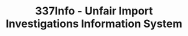 ---
layout: default
bigquery: https://console.cloud.google.com/bigquery?p=patents-public-data&d=usitc_investigations&page=dataset&project=sheets-management-319211
citation: US International Trade Commission 337Info Unfair Import Investigations Information
  System
contributors: US International Trade Comission
cost: None
description: US International Trade Commission 337Info Unfair Import Investigations
  Information System contains data on investigations done under Section 337. Section
  337 declares the infringement of certain statutory intellectual property rights
  and other forms of unfair competition in import trade to be unlawful practices.
  Most Section 337 investigations involve allegations of patent or registered trademark
  infringement.
documentation: FAQ and tutorial available on the site
last_edit: Mon, 04 Apr 2022 19:10:40 GMT
location: https://pubapps2.usitc.gov/337external/
maintained_by: US International Trade Comission
schema_fields: '[''issueDateOtherNonFinal'', ''targetDate'', ''teoIdDueDate'', ''lastUpdated'',
  ''startDateMarkmanHearing'', ''teoProceedingInvolved'', ''markmanHearing'', ''currentActiveALJ'',
  ''title'', ''dateComplaintFiled'', ''reportingRequirements'', ''invUnfairAct'',
  ''scheduledStartDateEvidHear'', ''dateCreated'', ''investigationTermDate'', ''aljAssigned'',
  ''ouiiParticipation'', ''cafcAppeals'', ''ouiiAttorney'', ''docketNo'', ''copyrightNumbers'',
  ''htsNumbers'', ''gcAttorney'', ''patentNumbers'', ''id'', ''finalIdOnViolationIssue'',
  ''teoIdIssueDate'', ''dateOfPublicationFrNotice'', ''teoReliefGranted'', ''endDateMarkmanHearing'',
  ''actualEndDateEvidHear'', ''investigationNo'', ''trademarkNumbers'', ''patentNumber'',
  ''finalIdOnViolationDue'', ''complainant'', ''actualStartDateEvidHear'', ''internalRemand'',
  ''finalDetNoViolation'', ''respondent'', ''investigationType'', ''scheduledEndDateEvidHear'',
  ''finalDetViolation'', ''currentStatus'', ''publication_number'']'
shortname: unfair_import_investigations
tags:
- import
- legal
- trade
timeframe: 2008-2021 (prior to 2008 downloadable as a JSON file)
title: 337Info - Unfair Import Investigations Information System
uuid: 2721f5ec-e599-4890-9265-9706719fc71e
---